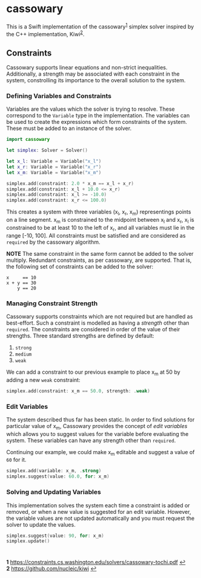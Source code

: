 # cassowary

This is a Swift implementation of the cassowary<sup id="a1">[1](#f1)</sup>
simplex solver inspired by the C++ implementation, Kiwi<sup id="a2">[2](#f2)</sup>.

## Constraints

Cassowary supports linear equations and non-strict inequalities.  Additionally,
a strength may be associated with each constraint in the system, constrolling
its importance to the overall solution to the system.

### Defining Variables and Constraints

Variables are the values which the solver is trying to resolve.  These
correspond to the `Variable` type in the implementation.  The variables can be
used to create the expressions which form constraints of the system.  These must
be added to an instance of the solver.

```swift
import cassowary

let simplex: Solver = Solver()

let x_l: Variable = Variable("x_l")
let x_r: Variable = Variable("x_r")
let x_m: Variable = Variable("x_m")

simplex.add(constraint: 2.0 * x_m == x_l + x_r)
simplex.add(constraint: x_l + 10.0 <= x_r)
simplex.add(constraint: x_l >= -10.0)
simplex.add(constraint: x_r <= 100.0)
```

This creates a system with three variables (x<sub>l</sub>, x<sub>r</sub>,
x<sub>m</sub>) representings points on a line segment.  x<sub>m</sub> is
constrained to the midpoint between x<sub>l</sub> and x<sub>r</sub>,
x<sub>l</sub> is constrained to be at least 10 to the left of x<sub>r</sub>, and
all variables must lie in the range [-10, 100].  All constraints must be
satisfied and are considered as `required` by the cassowary algorithm.

**NOTE** The same constraint in the same form cannot be added to the solver
multiply.  Redundant constraints, as per cassowary, are supported.  That is, the
following set of constraints can be added to the solver:

```
x     == 10
x + y == 30
    y == 20
```

### Managing Constraint Strength

Cassowary supports constraints which are not required but are handled as
best-effort.  Such a constraint is modelled as having a _strength_ other than
`required`.  The constraints are considered in order of the value of their
strengths.  Three standard strengths are defined by default:
1. `strong`
1. `medium`
1. `weak`

We can add a constraint to our previous example to place x<sub>m</sub> at 50 by
adding a new `weak` constraint:

```swift
simplex.add(constraint: x_m == 50.0, strength: .weak)
```

### Edit Variables

The system described thus far has been static.  In order to find solutions for
particular value of x<sub>m</sub>, Cassowary provides the concept of _edit
variables_ which allows you to suggest values for the variable before evaluating
the system.  These variables can have any strength other than `required`.

Continuing our example, we could make x<sub>m</sub> editable and suggest a value
of `60` for it.

```swift
simplex.add(variable: x_m, .strong)
simplex.suggest(value: 60.0, for: x_m)
```

### Solving and Updating Variables

This implementation solves the system each time a constraint is added or
removed, or when a new value is suggested for an edit variable.  However, the
variable values are not updated automatically and you must request the solver to
update the values.

```swift
simplex.suggest(value: 90, for: x_m)
simplex.update()
```

#
<b name="f1">1</b> https://constraints.cs.washington.edu/solvers/cassowary-tochi.pdf [↩](#a1)<br/>
<b name="f2">2</b> https://github.com/nucleic/kiwi [↩](#a2)

